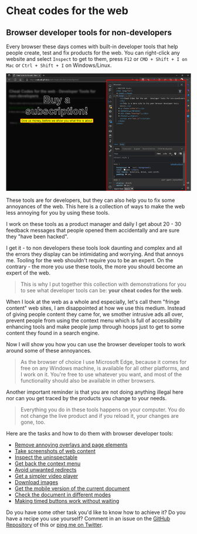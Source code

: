 # Cheat codes for the web

## Browser developer tools for non-developers

Every browser these days comes with built-in developer tools that help people create, test and fix products for the web. You can right-click any website and select `Inspect` to get to them, press `F12` or `CMD + Shift + I on Mac` or `Ctrl + Shift + I` on Windows/Linux.

![The Developer Tools open in Microsoft Edge](screencasts/browser-tools.png)

These tools are for developers, but they can also help you to fix some annoyances of the web. This here is a collection of ways to make the web less annoying for you by using these tools.

I work on these tools as a product manager and daily I get about 20 - 30 feedback messages that people opened them accidentally and are sure they "have been hacked".

I get it - to non developers these tools look daunting and complex and all the errors they display can be intimidating and worrying. And that annoys me. Tooling for the web shouldn't require you to be an expert. On the contrary - the more you use these tools, the more you should become an expert of the web.

> This is why I put together this collection with demonstrations for you to see what developer tools can be: **your cheat codes for the web**.

When I look at the web as a whole and especially, let's call them "fringe content" web sites, I am disappointed at how we use this medium. Instead of giving people content they came for, we smother intrusive ads all over, prevent people from using the context menu which is full of accessibility enhancing tools and make people jump through hoops just to get to some content they found in a search engine.

Now I will show you how you can use the browser developer tools to work around some of these annoyances.

> As the browser of choice I use Microsoft Edge, because it comes for free on any Windows machine, is available for all other platforms, and I work on it. You're free to use whatever you want, and most of the functionality should also be available in other browsers.

Another important reminder is that you are not doing anything illegal here nor can you get traced by the products you change to your needs.

> Everything you do in these tools happens on your computer. You do not change the live product and if you reload it, your changes are gone, too.

Here are the tasks and how to do them with browser developer tools:

- [Remove annoying overlays and page elements](overlays.md)
- [Take screenshots of web content](screenshots.md)
- [Inspect the uninspectable](inspect-no-context.md)
- [Get back the context menu](context-menu.md)
- [Avoid unwanted redirects](remove-redirects.md)
- [Get a simpler video player](videoplayer.md)
- [Download images](download-images.md)
- [Get the mobile version of the current document](mobile.md)
- [Check the document in different modes](page-modes.md)
- [Making timed buttons work without waiting](timed-buttons.md)

Do you have some other task you'd like to know how to achieve it? Do you have a recipe you use yourself? Comment in an issue on the [GitHub Repository](https://github.com/codepo8/web-cheatcodes) of this or [ping me on Twitter](https://twitter.com/codepo8).
